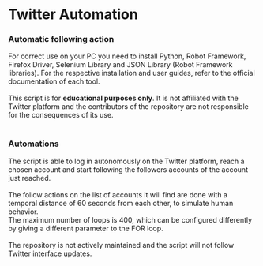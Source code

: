 # Twitter Automation
### Automatic following action
For correct use on your PC you need to install Python, Robot Framework, Firefox Driver, Selenium Library and JSON Library (Robot Framework libraries).
For the respective installation and user guides, refer to the official documentation of each tool. </br></br>
This script is for <strong>educational purposes only</strong>. It is not affiliated with the Twitter platform and the contributors of the repository are not responsible for the consequences of its use. </br></br>
### Automations
The script is able to log in autonomously on the Twitter platform, reach a chosen account and start following the followers accounts of the account just reached.</br></br>
The follow actions on the list of accounts it will find are done with a temporal distance of 60 seconds from each other, to simulate human behavior.</br>
The maximum number of loops is 400, which can be configured differently by giving a different parameter to the FOR loop.</br></br>
The repository is not actively maintained and the script will not follow Twitter interface updates.
